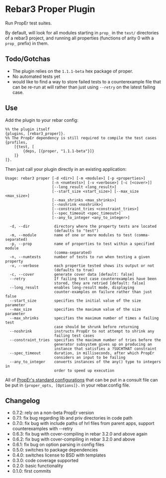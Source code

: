 Rebar3 Proper Plugin
=====

Run PropEr test suites.

By default, will look for all modules starting in `prop_` in the `test/`
directories of a rebar3 project, and running all properties (functions of arity
0 with a `prop_` prefix) in them.

Todo/Gotchas
----

- The plugin relies on the `1.1.1-beta` hex package of proper.
- No automated tests yet
- would like to find a way to store failed tests to a counterexample file
  that can be re-run at will rather than just using `--retry` on the
  latest failing case.

Use
---

Add the plugin to your rebar config:

    %% the plugin itself
    {plugins, [rebar3_proper]}.
    %% The PropEr dependency is still required to compile the test cases
    {profiles,
        [{test, [
            {deps, [{proper, "1.1.1-beta"}]}
        ]}
    ]}.

Then just call your plugin directly in an existing application:

    Usage: rebar3 proper [-d <dir>] [-m <module>] [-p <properties>]
                         [-n <numtests>] [-v <verbose>] [-c [<cover>]]
                         [--long_result <long_result>]
                         [--start_size <start_size>] [--max_size <max_size>]
                         [--max_shrinks <max_shrinks>]
                         [--noshrink <noshrink>]
                         [--constraint_tries <constraint_tries>]
                         [--spec_timeout <spec_timeout>]
                         [--any_to_integer <any_to_integer>]
    
      -d, --dir           directory where the property tests are located
                          (defaults to "test")
      -m, --module        name of one or more modules to test (comma-separated)
      -p, --prop          name of properties to test within a specified module
                          (comma-separated)
      -n, --numtests      number of tests to run when testing a given property
      -v, --verbose       each propertie tested shows its output or not
                          (defaults to true)
      -c, --cover         generate cover data [default: false]
      --retry             If failing test case counterexamples have been
                          stored, they are retried [default: false]
      --long_result       enables long-result mode, displaying
                          counter-examples on failure rather than just false
      --start_size        specifies the initial value of the size parameter
      --max_size          specifies the maximum value of the size parameter
      --max_shrinks       specifies the maximum number of times a failing test
                          case should be shrunk before returning
      --noshrink          instructs PropEr to not attempt to shrink any
                          failing test cases
      --constraint_tries  specifies the maximum number of tries before the
                          generator subsystem gives up on producing an
                          instance that satisfies a ?SUCHTHAT constraint
      --spec_timeout      duration, in milliseconds, after which PropEr
                          considers an input to be failing
      --any_to_integer    converts instances of the any() type to integers in
                          order to speed up execution

All of [PropEr's standard configurations](http://proper.softlab.ntua.gr/doc/proper.html#Options)
that can be put in a consult file can be put in `{proper_opts, [Options]}.` in your rebar.config file.


Changelog
----

- 0.7.2: rely on a non-beta PropEr version
- 0.7.1: fix bug regarding lib and priv directories in code path
- 0.7.0: fix bug with include paths of hrl files from parent apps, support counterexamples with --retry
- 0.6.3: fix bug with cover-compiling in rebar 3.2.0 and above again
- 0.6.2: fix bug with cover-compiling in rebar 3.2.0 and above
- 0.6.1: fix bug on option parsing in config files
- 0.5.0: switches to package dependencies
- 0.4.0: switches license to BSD with templates
- 0.3.0: code coverage supported
- 0.2.0: basic functionality
- 0.1.0: first commits
